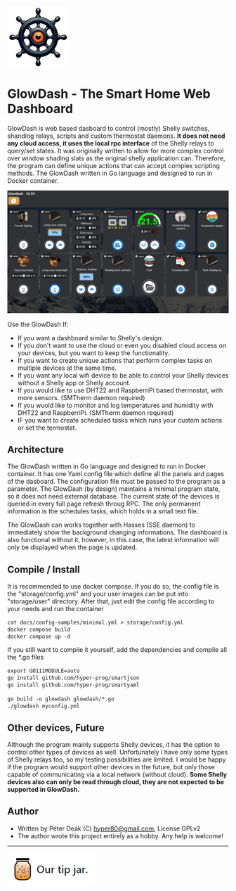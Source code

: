 ![GlowDash logo](https://raw.githubusercontent.com/hyper-prog/glowdash/master/storage/static/glowdash_s.webp)

GlowDash - The Smart Home Web Dashboard
============================================

GlowDash is web based dasboard to control (mostly) Shelly switches, shanding relays, scripts
and custom thermostat daemons. **It does not need any cloud access, it uses the local rpc interface** of
the Shelly relays to query/set states. It was originally written to allow for more complex control
over window shading slats as the original shelly application can. 
Therefore, the program can define unique actions that can accept complex scripting methods.
The GlowDash written in Go language and designed to run in Docker container.

![GlowDash screenshot](https://raw.githubusercontent.com/hyper-prog/glowdash/master/docs/images/screenshot.jpg)

Use the GlowDash If:
- If you want a dashboard similar to Shelly's design.
- If you don't want to use the cloud or even you disabled cloud access on your devices, but you want to keep the functionality.
- If you want to create unique actions that perform complex tasks on multiple devices at the same time.
- If you want any local wifi device to be able to control your Shelly devices without a Shelly app or Shelly account.
- If you would like to use DHT22 and RaspberriPi based thermostat, with more sensors. (SMTherm daemon required)
- If you wuold like to monitor and log temperatures and humidity with DHT22 and RaspberriPi. (SMTherm daemon required)
- IF you want to create scheduled tasks which runs your custom actions or set the termostat. 

Architecture
-----------------
The GlowDash written in Go language and designed to run in Docker container. 
It has one Yaml config file which define all the panels and pages of the dasboard.
The configuration file must be passed to the program as a parameter.
The GlowDash (by design) maintains a minimal program state, so it does not need external database.
The current state of the devices is queried in every full page refresh throug RPC.
The only permanent information is the schedules tasks, which holds in a small text file.

The GlowDash can works together with Hasses (SSE daemon) to immediately show the background changing informations.
The dashboard is also functional without it, however, in this case, 
the latest information will only be displayed when the page is updated.

Compile / Install
-----------------
It is recommended to use docker compose.
If you do so, the config file is the "storage/config.yml" and your user images can be put into "storage/user"
directory. After that, just edit the config file according to your needs and run the container

    cat docs/config-samples/minimal.yml > storage/config.yml
    docker compose build
    docker compose up -d


If you still want to compile it yourself, add the dependencies and compile all the *.go files

    export GO111MODULE=auto
    go install github.com/hyper-prog/smartjson
    go install github.com/hyper-prog/smartyaml

    go build -o glowdash glowdash/*.go
    ./glowdash myconfig.yml

Other devices, Future
---------------------
Although the program mainly supports Shelly devices, it has the option to control other types of devices as well.
Unfortunately I have only some types of Shelly relays too, so my testing possibilities are limited.
I would be happy if the program would support other devices in the future,
but only those capable of communicating via a local network (without cloud).
**Some Shelly devices also can only be read through cloud, they are not expected to be supported in GlowDash.**

Author
------
- Written by Péter Deák (C) hyper80@gmail.com, License GPLv2
- The author wrote this project entirely as a hobby. Any help is welcome!

------

[![paypal](https://raw.githubusercontent.com/hyper-prog/glowdash/master/docs/images/tipjar.png)](https://www.paypal.com/donate/?business=EM2E9A6BZBK64&no_recurring=0&currency_code=USD) 
